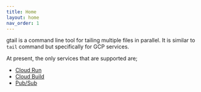 ```yaml
---
title: Home
layout: home
nav_order: 1
---
```


gtail is a command line tool for tailing multiple files in parallel. It is
similar to `tail` command but specifically for GCP services.

At present, the only services that are supported are;

* [Cloud Run](/cloudrun)
* [Cloud Build](/cloudbuild)
* [Pub/Sub](/pubsub)
